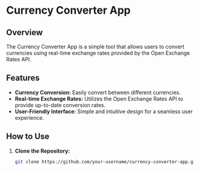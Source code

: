 # Currency Converter App

## Overview

The Currency Converter App is a simple tool that allows users to convert currencies using real-time exchange rates provided by the Open Exchange Rates API.

## Features

- **Currency Conversion:** Easily convert between different currencies.
- **Real-time Exchange Rates:** Utilizes the Open Exchange Rates API to provide up-to-date conversion rates.
- **User-Friendly Interface:** Simple and intuitive design for a seamless user experience.

## How to Use

1. **Clone the Repository:**
   ```bash
   git clone https://github.com/your-username/currency-converter-app.git
